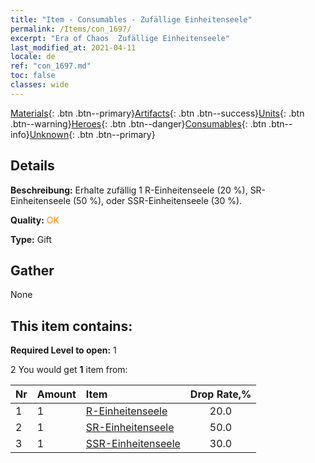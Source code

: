 ```yaml
---
title: "Item - Consumables - Zufällige Einheitenseele"
permalink: /Items/con_1697/
excerpt: "Era of Chaos  Zufällige Einheitenseele"
last_modified_at: 2021-04-11
locale: de
ref: "con_1697.md"
toc: false
classes: wide
---
```

 [Materials](/de/Items/){: .btn .btn--primary}[Artifacts](/de/Items/Artifacts/){: .btn .btn--success}[Units](/de/Items/Units/){: .btn .btn--warning}[Heroes](/de/Items/Heroes/){: .btn .btn--danger}[Consumables](/de/Items/Consumables/){: .btn .btn--info}[Unknown](/de/Items/Unknown/){: .btn .btn--primary}

## Details
 **Beschreibung:** Erhalte zufällig 1 R-Einheitenseele (20 %), SR-Einheitenseele (50 %), oder SSR-Einheitenseele (30 %).

 **Quality:** <span style="color: #FF8C00">OK</span>

 **Type:** Gift

## Gather

  None

## This item contains:

 **Required Level to open:** 1

 2 You would get **1** item  from:

  | Nr | Amount |     Item    | Drop Rate,% |
  |:---|:-------|:------------|:---------:|
  | 1 | 1 | [R-Einheitenseele](/de/Items/con_533/) | 20.0 | 
  | 2 | 1 | [SR-Einheitenseele](/de/Items/con_534/) | 50.0 | 
  | 3 | 1 | [SSR-Einheitenseele](/de/Items/con_535/) | 30.0 | 
